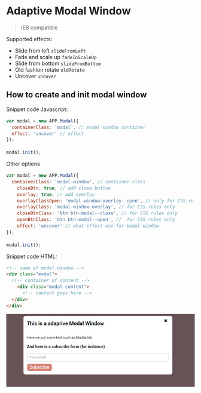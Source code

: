 # Adaptive Modal Window 
> IE8 compatible

Supported effects:

- Slide from left ``slideFromLeft``
- Fade and scale up ``fadeInScaleUp``
- Slide from bottom ``slideFromBottom``
- Old fashion rotate ``oldRotate``
- Uncover ``uncover``

## How to create and init modal window

Snippet code Javascript:
```javascript
var modal = new APP.Modal({
  containerClass: 'modal', // modal window container
  effect: 'uncover' // effect
});

modal.init();
```
Other options
```javascript
var modal = new APP.Modal({
  containerClass: 'modal-window', // container class
    closeBtn: true, // add close button
    overlay: true, // add overlay 
    overlayClassOpen: 'modal-window-overlay--open', // only for CSS rules
    overlayClass: 'modal-window-overlay', // for CSS rules only
    closeBtnClass: 'btn btn-modal--close', // for CSS rules only
    openBtnClass: 'btn btn-modal--open', //  for CSS rules only
    effect: 'uncover' // what effect use for modal window
});

modal.init();
```


Snippet code HTML:
```html
<!-- name of modal window -->
<div class="modal">
  <!-- container of content -->
    <div class="modal-content">
      <!-- content goes here -->
  </div>
</div>
```
![modal window](screenshot.jpg)
